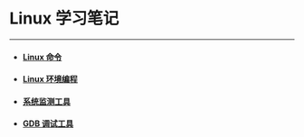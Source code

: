 # Linux 学习笔记

***

+ #### [Linux 命令](Linux命令/README.md)

+ #### [Linux 环境编程](Linux环境编程/README.md)

+ #### [系统监测工具](/计算机网络/《Linux高性能服务器编程》/17系统监测工具.md)

+ #### [GDB 调试工具](GDB.md)